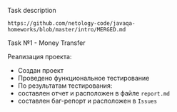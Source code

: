 Task description

```https://github.com/netology-code/javaqa-homeworks/blob/master/intro/MERGED.md```

Task №1 - Money Transfer

Реализация проекта:

* Создан проект 
* Проведено функциональное тестирование
* По результатам тестирования:
* составлен отчет и расположен в файле ```report.md```
* составлен баг-репорт и расположен в ```Issues```


